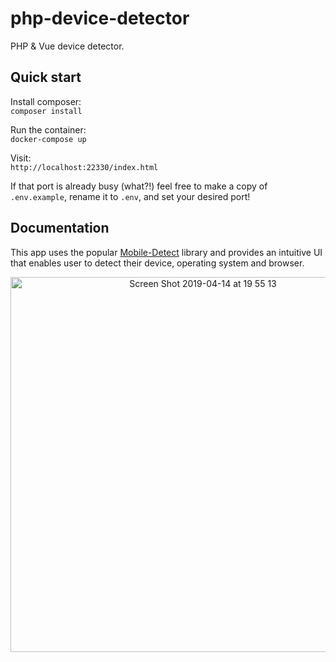 # php-device-detector
PHP &amp; Vue device detector.

## Quick start

Install composer:   
`composer install`

Run the container:   
`docker-compose up`

Visit:    
`http://localhost:22330/index.html`

If that port is already busy (what?!) feel free to make a copy of `.env.example`, rename it to `.env`, and set your desired port!

## Documentation
This app uses the popular [Mobile-Detect](https://github.com/serbanghita/Mobile-Detect/) library and provides an intuitive UI that enables user to detect their device, operating system and browser.   

<p align="center">
<img width="600" alt="Screen Shot 2019-04-14 at 19 55 13" src="https://user-images.githubusercontent.com/5879241/56154449-d42f4680-5fb8-11e9-9996-b9a503bd069d.png">
</p>
